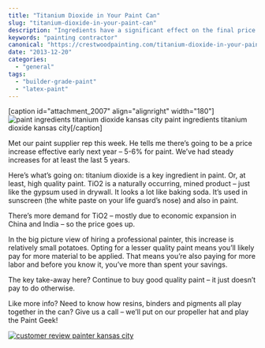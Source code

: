 ```yaml
---
title: "Titanium Dioxide in Your Paint Can"
slug: "titanium-dioxide-in-your-paint-can"
description: "Ingredients have a significant effect on the final price of a gallon of paint."
keywords: "painting contractor"
canonical: "https://crestwoodpainting.com/titanium-dioxide-in-your-paint-can/"
date: "2013-12-20"
categories:
  - "general"
tags:
  - "builder-grade-paint"
  - "latex-paint"
---
```


\[caption id="attachment\_2007" align="alignright" width="180"\]![paint ingredients titanium dioxide kansas city](/images/Titanium-Dioxide-e1514499225663.jpg) paint ingredients titanium dioxide kansas city\[/caption\]

Met our paint supplier rep this week. He tells me there’s going to be a price increase effective early next year – 5-6% for paint. We’ve had steady increases for at least the last 5 years.

Here’s what’s going on: titanium dioxide is a key ingredient in paint. Or, at least, high quality paint. TiO2 is a naturally occurring, mined product – just like the gypsum used in drywall. It looks a lot like baking soda. It’s used in sunscreen (the white paste on your life guard’s nose) and also in paint.

There’s more demand for TiO2 – mostly due to economic expansion in China and India – so the price goes up.

In the big picture view of hiring a professional painter, this increase is relatively small potatoes. Opting for a lesser quality paint means you’ll likely pay for more material to be applied. That means you’re also paying for more labor and before you know it, you’ve more than spent your savings.

The key take-away here? Continue to buy good quality paint – it just doesn’t pay to do otherwise.

Like more info? Need to know how resins, binders and pigments all play together in the can? Give us a call – we’ll put on our propeller hat and play the Paint Geek!

[![customer review painter kansas city](/images/Ben-S..jpg)](https://crestwoodpainting.com/reviews/)
